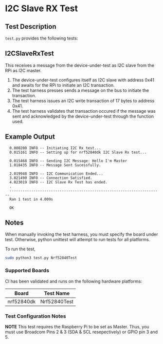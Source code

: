 # I2C Slave RX Test

## Test Description

`test.py` provides the following tests:

## I2CSlaveRxTest

This receives a message from the device-under-test as I2C slave from the RPi as I2C master.

  1. The device-under-test configures itself as I2C slave with address 0x41 and awaits for the RPi to initiate an I2C transaction.
  1. The test harness presses sends a message on the bus to initiate the transaction.
  1. The test harness issues an I2C write transaction of 17 bytes to address 0x41.
  1. The test harness validates that transaction occured if the message was sent and acknowledged by the device-under-test through the function used. 

## Example Output

      0.000200 INFO -- Initiating I2C Rx test...
      0.015161 INFO -- Setting up for nrf52840dk I2C Slave Rx test...

      0.015468 INFO -- Sending I2C Message: Hello I'm Master
      1.018435 INFO -- Message Sent Sucessfully.

      2.019948 INFO -- I2C Communication Ended...
      3.021490 INFO -- Connection Satisfied.
      4.023019 INFO -- I2C Slave Rx Test has ended.
      .
      ----------------------------------------------------------------------
      Ran 1 test in 4.009s

      OK

## Notes

When manually invoking the test harness, you must specify the board under test.
Otherwise, python unittest will attempt to run tests for all platforms.

To run the test,
```bash
sudo python3 test.py Nrf52840Test
```

### Supported Boards

CI has been validated and runs on the following hardware platforms:

Board | Test Name
------|----------
nrf52840dk | Nrf52840Test

### Test Configuration Notes

**NOTE**
This test requires the Raspberry Pi to be set as Master. Thus, you must use Broadcom Pins 2 & 3 (SDA & SCL resepectively) or GPIO pin 3 and 5. 
